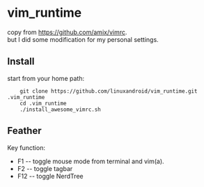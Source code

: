 vim_runtime
===========

copy from https://github.com/amix/vimrc.  
but I did some modification for my personal settings.

Install
----------
start from your home path:

        git clone https://github.com/linuxandroid/vim_runtime.git .vim_runtime     
        cd .vim_runtime    
        ./install_awesome_vimrc.sh   

Feather
---------
Key function:  
* F1  -- toggle mouse mode from terminal and vim(a).    
* F2  -- toggle tagbar    
* F12 -- toggle NerdTree   



